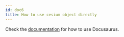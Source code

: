 ```yaml
---
id: doc6
title: How to use cesium object directly
---
```


Check the [documentation](https://docusaurus.io) for how to use Docusaurus.
